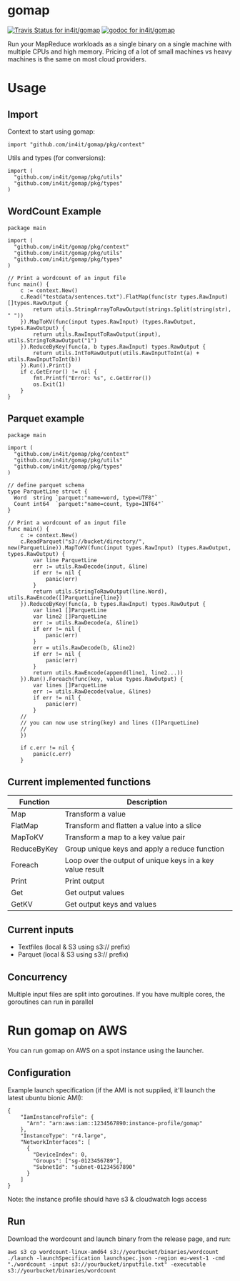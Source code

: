 # gomap
[![Travis Status for in4it/gomap](https://travis-ci.org/in4it/gomap.svg?branch=master)](https://travis-ci.org/in4it/gomap)
[![godoc for in4it/gomap](https://godoc.org/github.com/in4it/gomap?status.svg)](https://pkg.go.dev/github.com/in4it/gomap/pkg/context?tab=doc)

Run your MapReduce workloads as a single binary on a single machine with multiple CPUs and high memory. Pricing of a lot of small machines vs heavy machines is the same on most cloud providers.

# Usage

## Import
Context to start using gomap:
```
import "github.com/in4it/gomap/pkg/context"
```
Utils and types (for conversions):
```
import (
  "github.com/in4it/gomap/pkg/utils"
  "github.com/in4it/gomap/pkg/types"
)
```

## WordCount Example

```
package main

import (
  "github.com/in4it/gomap/pkg/context"
  "github.com/in4it/gomap/pkg/utils"
  "github.com/in4it/gomap/pkg/types"
)

// Print a wordcount of an input file
func main() {
	c := context.New()
	c.Read("testdata/sentences.txt").FlatMap(func(str types.RawInput) []types.RawOutput {
		return utils.StringArrayToRawOutput(strings.Split(string(str), " "))
	}).MapToKV(func(input types.RawInput) (types.RawOutput, types.RawOutput) {
		return utils.RawInputToRawOutput(input), utils.StringToRawOutput("1")
	}).ReduceByKey(func(a, b types.RawInput) types.RawOutput {
		return utils.IntToRawOutput(utils.RawInputToInt(a) + utils.RawInputToInt(b))
	}).Run().Print()
	if c.GetError() != nil {
		fmt.Printf("Error: %s", c.GetError())
		os.Exit(1)
	}
}
```

## Parquet example
```
package main

import (
  "github.com/in4it/gomap/pkg/context"
  "github.com/in4it/gomap/pkg/utils"
  "github.com/in4it/gomap/pkg/types"
)

// define parquet schema
type ParquetLine struct {
  Word  string `parquet:"name=word, type=UTF8"`
  Count int64  `parquet:"name=count, type=INT64"` 
}

// Print a wordcount of an input file
func main() {
	c := context.New()
	c.ReadParquet("s3://bucket/directory/", new(ParquetLine)).MapToKV(func(input types.RawInput) (types.RawOutput, types.RawOutput) {
		var line ParquetLine
		err := utils.RawDecode(input, &line)
		if err != nil {
			panic(err)
		}
		return utils.StringToRawOutput(line.Word), utils.RawEncode([]ParquetLine{line})
	}).ReduceByKey(func(a, b types.RawInput) types.RawOutput {
		var line1 []ParquetLine
		var line2 []ParquetLine
		err := utils.RawDecode(a, &line1)
		if err != nil {
			panic(err)
		}
		err = utils.RawDecode(b, &line2)
		if err != nil {
			panic(err)
		}
		return utils.RawEncode(append(line1, line2...))
	}).Run().Foreach(func(key, value types.RawOutput) {
		var lines []ParquetLine
		err := utils.RawDecode(value, &lines)
		if err != nil {
			panic(err)
		}
    //
    // you can now use string(key) and lines ([]ParquetLine)
    //
	})

	if c.err != nil {
		panic(c.err)
	}
```

## Current implemented functions
| Function | Description |
| -------- | ----------- |
| Map | Transform a value |
| FlatMap | Transform and flatten a value into a slice |
| MapToKV | Transform a map to a key value pair |
| ReduceByKey | Group unique keys and apply a reduce function |
| Foreach | Loop over the output of unique keys in a key value result |
| Print | Print output |
| Get | Get output values |
| GetKV | Get output keys and values |

## Current inputs
* Textfiles (local & S3 using s3:// prefix)
* Parquet (local & S3 using s3:// prefix)

## Concurrency
Multiple input files are split into goroutines. If you have multiple cores, the goroutines can run in parallel

# Run gomap on AWS
You can run gomap on AWS on a spot instance using the launcher.

## Configuration

Example launch specification (if the AMI is not supplied, it'll launch the latest ubuntu bionic AMI):
```
{
    "IamInstanceProfile": {
      "Arn": "arn:aws:iam::1234567890:instance-profile/gomap"
    },
    "InstanceType": "r4.large",
    "NetworkInterfaces": [
      {
        "DeviceIndex": 0,
        "Groups": ["sg-0123456789"],
        "SubnetId": "subnet-01234567890"
      }
    ]  
}
```

Note: the instance profile should have s3 & cloudwatch logs access

## Run

Download the wordcount and launch binary from the release page, and run:
```
aws s3 cp wordcount-linux-amd64 s3://yourbucket/binaries/wordcount
./launch -launchSpecification launchspec.json -region eu-west-1 -cmd "./wordcount -input s3://yourbucket/inputfile.txt" -executable s3://yourbucket/binaries/wordcount
```